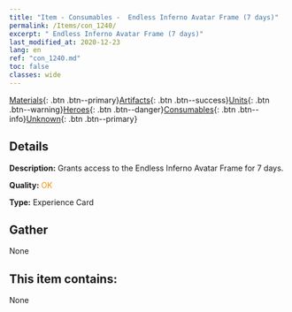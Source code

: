 ```yaml
---
title: "Item - Consumables -  Endless Inferno Avatar Frame (7 days)"
permalink: /Items/con_1240/
excerpt: " Endless Inferno Avatar Frame (7 days)"
last_modified_at: 2020-12-23
lang: en
ref: "con_1240.md"
toc: false
classes: wide
---
```

 [Materials](/Items/){: .btn .btn--primary}[Artifacts](/Items/Artifacts/){: .btn .btn--success}[Units](/Items/Units/){: .btn .btn--warning}[Heroes](/Items/Heroes/){: .btn .btn--danger}[Consumables](/Items/Consumables/){: .btn .btn--info}[Unknown](/Items/Unknown/){: .btn .btn--primary}

## Details
 **Description:** Grants access to the Endless Inferno Avatar Frame for 7 days.

 **Quality:** <span style="color: #FF8C00">OK</span>

 **Type:** Experience Card

## Gather

  None

## This item contains:

  None

